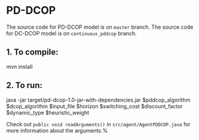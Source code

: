 # PD-DCOP

The source code for PD-DCOP model is on `master` branch. The source code for DC-DCOP model is on `continuous_pddcop` branch.

## 1. To compile:
mvn install

## 2. To run:
java -jar target/pd-dcop-1.0-jar-with-dependencies.jar $pddcop_algorithm $dcop_algorithm $input_file $horizon $switching_cost $discount_factor $dynamic_type $heuristic_weight

Check out `public void readArguments()` in `src/agent/AgentPDDCOP.java` for more information about the arguments.%